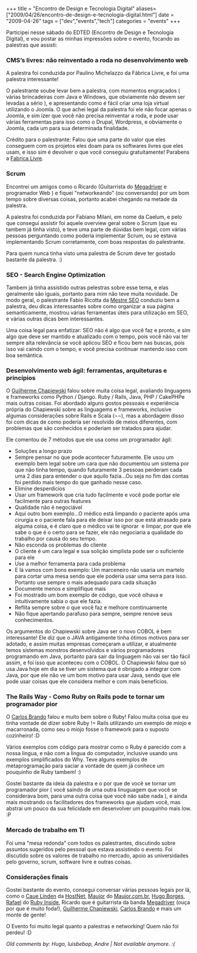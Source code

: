 +++
title = "Encontro de Design e Tecnologia Digital"
aliases=["2009/04/26/encontro-de-design-e-tecnologia-digital.html"]
date = "2009-04-26"
tags = ["dev","events","tech"]
categories = "events"
+++

Participei nesse sábado do EDTED (Encontro de Design e Tecnologia
Digital), e vou postar as minhas impressões sobre o evento, focando
as palestras que assisti:

### CMS’s livres: não reinventado a roda no desenvolvimento web

A palestra foi conduzida por Paulino Michelazzo da Fábrica Livre, e
foi uma palestra interessante!

O palestrante soube levar bem a palestra, com momentos engraçados (
várias brincadeiras com Java e Windows, que obviamente não devem ser
levadas a sério ), e apresentando como é fácil criar uma loja virtual
utilizando o Joomla. O que achei legal da palestra foi ele não focar
apenas o Joomla, e sim izer que você não precisa reinventar a roda, e
pode usar várias ferramentas para isso como o Drupal, Wordpress, e
obviamente o Joomla, cada um para sua determinada finalidade.

Crédito para o palestrante: Falou que uma parte do valor que eles
conseguem com os projetos eles doam para os softwares livres que eles
usam, e isso sim é devolver o que você conseguiu gratuitamente!
Parabens a [Fabrica Livre](www.fabricalivre.com.br "Fabrica Livre").

### Scrum

Encontrei um amigos como o Ricardo
(Guitarrista do [Megadriver](http://www.megadriver.com.br "Megadriver") e programador
Web ) e fiquei "networkeando" (ou conversando) por um bom tempo sobre
diversas coisas, portanto acabei chegando na metade da palestra.

A palestra foi conduzida por Fabiano Milani, em nome da Caelum, e pelo
que consegui assistir foi aquele overview geral sobre o Scrum (que eu
tambem já tinha visto), e teve uma parte de dúvidas bem legal, com
várias pessoas perguntando como poderia implementar Scrum, ou se
estava implementando Scrum corretamente, com boas respostas do
palestrante.

Para quem nunca tinha visto uma palestra de Scrum deve ter gostado
bastante da palestra. :)

### SEO - Search Engine Optimization

Tambem já tinha assistido outras pelestras sobre esse tema, e elas
geralmente são iguais, portanto para mim não teve muita novidade. De
modo geral, o palestrante Fabio Ricotta da
[Mestre SEO](http://www.mestreseo.com.br/ "Mestre SEO") conduziu bem a
palestra, deu dicas interessantes sobre como organizar a sua página
semanticamente, mostrou várias ferramentas úteis para utilização em
SEO, e várias outras dicas bem interessantes.

Uma coisa legal para enfatizar: SEO não é algo que você faz e pronto,
e sim algo que deve ser mantido e atualizado com o tempo, pois você
não vai ter sempre alta relevância se você aplicou SEO e ficou bem nas
buscas, pois isso vai caindo com o tempo, e você precisa continuar
mantendo isso com boa semântica.

### Desenvolvimento web ágil: ferramentas, arquiteturas e princípios

O [Guilherme Chapiewski](http://twitter.com/gchapiewski "Twitter do Guilherme Chapiewski")
falou sobre muita coisa legal, avaliando linguagens e frameworks como
Python / Django. Ruby / Rails, Java, PHP / CakePHPe mais outras
coisas. Foi abordado alguns gostos pessoais e experiência própria do
Chapiewski sobre as linguagems e frameworks, inclusive algumas
considerações sobre Rails e Scala (¬¬), mas a abordagem disso foi
com dicas de como poderia ser resolvido de meios diferentes, com
problemas que são conhecidos e poderiam ser tratados para ajudar.

Ele comentou de 7 métodos que ele usa como um programador ágil:

* Soluções a longo prazo
* Sempre pensar no que pode acontecer futuramente. Ele usou um exemplo bem legal sobre um cara que não documentou um sistema por que não tinha tempo, quando futuramente 3 pessoas perderam cada uma 2 dias para entender o que aquilo fazia...Ou seja no fim das contas foi perdido mais tempo do que ganhado nesse caso.
* Elimine desperdícios
* Usar um framework que cria tudo facilmente e você pode portar ele facilmente para outras features
* Qualidade não é negociável
* Aqui outro bom exemplo...O médico está limpando o paciente após uma cirurgia e o paciente fala para ele deixar isso por que está atrasado para alguma coisa, e é claro que o médico vai te ignorar  e limpar, por que ele sabe o que é o certo para se fazer, ele não negociaria a qualidade do trabalho por causa do seu tempo.
* Não esconda os problemas do cliente
* O cliente é um cara legal e sua solição simplista pode ser o suficiente para ele
* Use a melhor ferramenta para cada problema
* E lá vamos com bons exemplo: Um marceneiro não usaria um martelo para cortar uma mesa sendo que ele poderia usar uma serra para isso. Portanto use sempre o mais adequado para cada situação
* Documente menos e simplifique mais
* Foi mostrado um bom exemplo de código, que você olhava e intuitivamente sabia o que ele fazia.
* Reflita sempre sobre o que você faz e melhore comtinuamente
* Não fique apertando parafuso para sempre, sempre renove seus conhecimentos.

Os argumentos do Chapiewski sobre Java ser o novo COBOL é bem
interessante! Ele diz que o JAVA antigamente tinha ótimos motivos para
ser adotado, e assim muitas empresas começaram a utilizar, e
atualmente temos sistemas monstros desenvolvidos e vários
programadores programando em Java, portanto para sair da linguagem não
vai ser tão fácil assim, e foi isso que aconteceu com o COBOL. O
Chapiewski falou que só usa Java hoje em dia se tiver um sistema que é
obrigado a integrar com Java, por que ele não ve um bom motivo para
usar Java, sendo que ele pode usar coisas que ele considera melhor e
com mais benefícios.

### The Rails Way - Como Ruby on Rails pode te tornar um programador pior

O [Carlos Brando](http://nomedojogo.com "Blog do Carlos Brando") falou
e muito bem sobre o Ruby! Falou muita coisa que eu tinha vontade de
dizer sobre Ruby != Rails utilizando um exemplo de miojo e
macarronada, como seu o miojo fosse o framework para o suposto
cozinheiro! :D

Vários exemplos com código para mostrar como o Ruby é parecido com a
nossa lingua, e não com a lingua do computador, inclusive usando uns
exemplos simplificados do Why. Teve alguns exemplos de metaprogramação
para saciar a vontade de quem já conhece um pouquinho de Ruby tambem!
:)

Gostei bastante da ideia da palestra e o por que de você se tornar um
programador pior ( você saindo de uma outra linuguagem que você se
considerava bom, para uma outra coisa que você não sabe nada ), e
ainda mais mostrando os facilitadores dos frameworks que ajudam você,
mas abstrai um pouco da sua felicidade em desenvolver um pouquinho
mais low. :P

### Mercado de trabalho em TI

Foi uma "mesa redonda" com todos os palestrantes, discutindo sobre
assuntos sugeridos pelo pessoal que estava assistindo o evento. Foi
discutido sobre os valores de trabalho no mercado, apoio as
universidades pelo governo, scrum, software livre e outras coisas.

### Considerações finais

Gostei bastante do evento, consegui conversar várias pessoas legais
por lá, como o [Caue Linden](http://twitter.com/KaueLinden) da
[HostNet](http://www.hostnet.com.br/ "Site da Hostnet"),
[Maujor](http://twitter.com/maujor "Maujor no Twitter") do
[Maujor.com.br](http://www.maujor.com.br "Maujor, o dinossauro do CSS"),
[Hugo Borges](http://twitter.com/agaelebe "Hugo Borges"),
[Rafael](http://twitter.com/rafaelrosafu "Rafael Rosa") do
[Ruby Inside](http://rubyinside.com.br "Ruby Inside Brasil"), Ricardo que é
guitarrista da banda [Megadriver](http://www.megadriver.com.br "Megadriver")
(ouça por que é muito foda!),
[Guilherme Chapiewski](http://twitter.com/gchapiewski "Twitter do Guilherme Chapiewski"),
[Carlos Brando](http://nomedojogo.com "Blog do Carlos Brando") e mais um monte de gente!

O Evento foi muito legal quanto a palestras e networking! Quem não foi
perdeu! :D



_Old comments by: Hugo, luisbebop, Andre | Not available anymore. :(_
